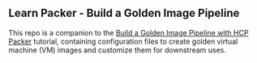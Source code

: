 ## Learn Packer - Build a Golden Image Pipeline

This repo is a companion to the [Build a Golden Image Pipeline with HCP Packer](https://learn.hashicorp.com/tutorials/packer) tutorial, containing configuration files to create golden virtual machine (VM) images and customize them for downstream uses.